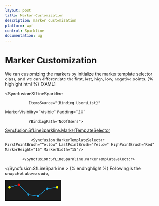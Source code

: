 ```yaml
---
layout: post
title: Marker-Customization
description: marker customization
platform: wpf
control: Sparkline
documentation: ug
---
```


# Marker Customization

We can customizing the markers by initialize the marker template selector class, and we can differentiate the first, last, high, low, negative points.
{% highlight html %}
[XAML]

  <Syncfusion:SfLineSparkline 

               ItemsSource="{Binding UsersList}" 

MarkerVisibility="Visible" Padding="20"

               YBindingPath="NoOfUsers">

  <Syncfusion:SfLineSparkline.MarkerTemplateSelector>

                <Syncfusion:MarkerTemplateSelector FirstPointBrush="Yellow" LastPointBrush="Yellow" HighPointBrush="Red" MarkerHeight="15" MarkerWidth="15"/>

            </Syncfusion:SfLineSparkline.MarkerTemplateSelector>

  </Syncfusion:SfLineSparkline >
{% endhighlight  %}
Following is the snapshot above code,

![C:/Users/ApoorvahR/Desktop/7.png](Marker-Customization_images/Marker-Customization_img1.png)




